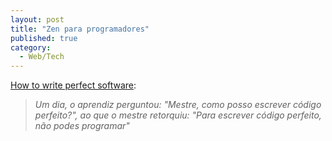 ```yaml
---
layout: post
title: "Zen para programadores"
published: true
category:
  - Web/Tech
---
```

<p><a href="http://fishbowl.pastiche.org/2004/02/21/how_to_write_perfect_software">How to write perfect software</a>:<blockquote><cite>Um dia, o aprendiz perguntou: "Mestre, como posso escrever código perfeito?", ao que o mestre retorquiu: "Para escrever código perfeito, não podes programar"</blockquote></cite></p>


